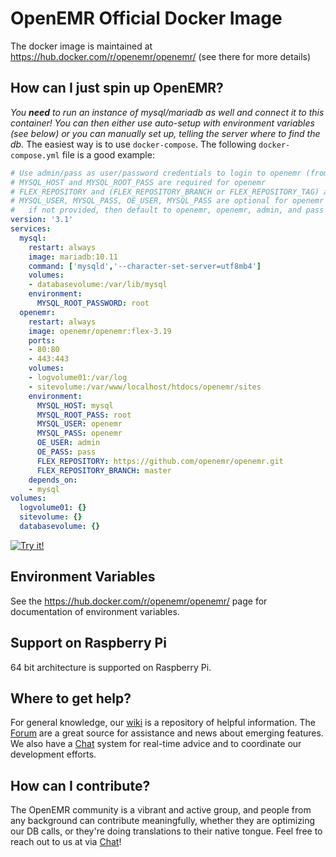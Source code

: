 # OpenEMR Official Docker Image

The docker image is maintained at https://hub.docker.com/r/openemr/openemr/
(see there for more details)

## How can I just spin up OpenEMR?

*You **need** to run an instance of mysql/mariadb as well and connect it to this container! You can then either use auto-setup with environment variables (see below) or you can manually set up, telling the server where to find the db.* The easiest way is to use `docker-compose`. The following `docker-compose.yml` file is a good example:
```yaml
# Use admin/pass as user/password credentials to login to openemr (from OE_USER and OE_PASS below)
# MYSQL_HOST and MYSQL_ROOT_PASS are required for openemr
# FLEX_REPOSITORY and (FLEX_REPOSITORY_BRANCH or FLEX_REPOSITORY_TAG) are required for flex openemr
# MYSQL_USER, MYSQL_PASS, OE_USER, MYSQL_PASS are optional for openemr and
#   if not provided, then default to openemr, openemr, admin, and pass respectively.
version: '3.1'
services:
  mysql:
    restart: always
    image: mariadb:10.11
    command: ['mysqld','--character-set-server=utf8mb4']
    volumes:
    - databasevolume:/var/lib/mysql
    environment:
      MYSQL_ROOT_PASSWORD: root
  openemr:
    restart: always
    image: openemr/openemr:flex-3.19
    ports:
    - 80:80
    - 443:443
    volumes:
    - logvolume01:/var/log
    - sitevolume:/var/www/localhost/htdocs/openemr/sites
    environment:
      MYSQL_HOST: mysql
      MYSQL_ROOT_PASS: root
      MYSQL_USER: openemr
      MYSQL_PASS: openemr
      OE_USER: admin
      OE_PASS: pass
      FLEX_REPOSITORY: https://github.com/openemr/openemr.git
      FLEX_REPOSITORY_BRANCH: master
    depends_on:
    - mysql
volumes:
  logvolume01: {}
  sitevolume: {}
  databasevolume: {}
```
[![Try it!](https://github.com/play-with-docker/stacks/raw/cff22438cb4195ace27f9b15784bbb497047afa7/assets/images/button.png)](http://play-with-docker.com/?stack=https://gist.githubusercontent.com/bradymiller/40adf3c38ce89cfc9b57aeb5c7b49cd6/raw/1c750409b8199da0badae43ff736c59a1b0be09c/openemr-flex-319-docker-example-docker-compose.yml)

## Environment Variables

See the https://hub.docker.com/r/openemr/openemr/ page for documentation of environment variables.

## Support on Raspberry Pi

64 bit architecture is supported on Raspberry Pi.

## Where to get help?

For general knowledge, our [wiki](https://www.open-emr.org/wiki) is a repository of helpful information. The [Forum](https://community.open-emr.org/) are a great source for assistance and news about emerging features. We also have a [Chat](https://www.open-emr.org/chat/) system for real-time advice and to coordinate our development efforts.

## How can I contribute?

The OpenEMR community is a vibrant and active group, and people from any background can contribute meaningfully, whether they are optimizing our DB calls, or they're doing translations to their native tongue. Feel free to reach out to us at via [Chat](https://www.open-emr.org/chat/)!
